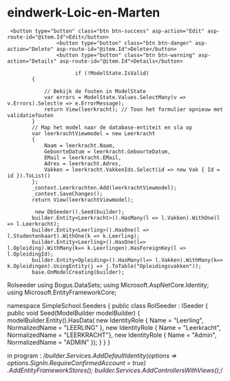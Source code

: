 # eindwerk-Loic-en-Marten

<table class="table table-striped table-hover table-bordered">
    <thead class="table-dark">


     <button type="button" class="btn btn-success" asp-action="Edit" asp-route-id="@item.Id">Edit</button>
                    <button type="button" class="btn btn-danger" asp-action="Delete" asp-route-id="@item.Id">Delete</button>
                    <button type="button" class="btn btn-warning" asp-action="Details" asp-route-id="@item.Id">Details</button>

                          if (!ModelState.IsValid)
            {
                
                // Bekijk de fouten in ModelState
                var errors = ModelState.Values.SelectMany(v => v.Errors).Select(e => e.ErrorMessage);
                return View(leerkracht); // Toon het formulier opnieuw met validatiefouten
            }
            // Map het model naar de database-entiteit en sla op
            var leerkrachtViewmodel = new Leerkracht
            {
                Naam = leerkracht.Naam,
                GeboorteDatum = leerkracht.GeboorteDatum,
                EMail = leerkracht.EMail,
                Adres = leerkracht.Adres,
                Vakken = leerkracht.VakkenIds.Select(id => new Vak { Id = id }).ToList()
            };
            _context.Leerkrachten.Add(leerkrachtViewmodel);
            _context.SaveChanges();
            return View(leerkrachtViewmodel);

             new DbSeeder().Seed(builder);
            builder.Entity<Leerkracht>().HasMany(l => l.Vakken).WithOne(l => l.Leerkracht);
            builder.Entity<Leerling>().HasOne(l => l.Studentenkaart).WithOne(k => k.Leerling);
            builder.Entity<Leerling>().HasOne(l=> l.Opleiding).WithMany(k=> k.Leerlingen).HasForeignKey(l => l.OpleidingId);
            builder.Entity<Opleiding>().HasMany(l=> l.Vakken).WithMany(k=> k.Opleidingen).UsingEntity(j => j.ToTable("Opleidingsvakken"));
            base.OnModelCreating(builder);



Rolseeder
            using Bogus.DataSets;
using Microsoft.AspNetCore.Identity;
using Microsoft.EntityFrameworkCore;

namespace SimpleSchool.Seeders
{
    public class RolSeeder : ISeeder
    {
        public void Seed(ModelBuilder modelBuilder)
        {
            modelBuilder.Entity<IdentityRole>().HasData( new IdentityRole { Name = "Leerling", NormalizedName = "LEERLING" }, 
                                                         new IdentityRole { Name = "Leerkracht", NormalizedName = "LEERKRACHT"},
                                                         new IdentityRole { Name = "Admin", NormalizedName = "ADMIN" });
        }
    }
}

in program :
/*builder.Services.AddDefaultIdentity<IdentityUser>(options => options.SignIn.RequireConfirmedAccount = true)
    .AddEntityFrameworkStores<SimpleSchoolContext>();
builder.Services.AddControllersWithViews();*/
